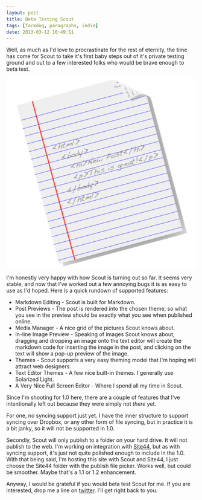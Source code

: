 ```yaml
---
layout: post
title: Beta Testing Scout
tags: [farmdog, paragraphs, indie]
date: 2013-03-12 10:49:11
---
```


Well, as much as I'd love to procrastinate for the rest of eternity, the time has come for Scout to take it's first baby steps out of it's private testing ground and out to a few interested folks who would be brave enough to beta test.

![Alt Text](/media/scout_icon.png)

I'm honestly very happy with how Scout is turning out so far. It seems very stable, and now that I've worked out a few annoying bugs it is as easy to use as I'd hoped. Here is a quick rundown of supported features:



* Markdown Editing -  Scout is built for Markdown.
* Post Previews - The post is rendered into the chosen theme, so what you see in the preview should be exactly what you see when published online.  
* Media Manager - A nice grid of the pictures Scout knows about.
* In-line Image Preview - Speaking of images Scout knows about, dragging and dropping an image onto the text editor will create the markdown code for inserting the image in the post, and clicking on the text will show a pop-up preview of the image. 
* Themes - Scout supports a very easy theming model that I'm hoping will attract web designers.
* Text Editor Themes - A few nice built-in themes. I generally use Solarized Light.
* A Very Nice Full Screen Editor - Where I spend all my time in Scout. 

Since I'm shooting for 1.0 here, there are a couple of features that I've intentionally left out because they were simply not *there* yet. 

For one, no syncing support just yet. I have the inner structure to support syncing over Dropbox, or any other form of file syncing, but in practice it is a bit janky, so it will not be supported in 1.0. 

Secondly, Scout will only publish to a folder on your hard drive. It will not publish to the web. I'm working on integration with [Site44](https://www.site44.com), but as with syncing support, it's just not quite polished enough to include in the 1.0. With that being said, I'm hosting this site with Scout and Site44, I just choose the Site44 folder with the publish file picker. Works well, but could be smoother. Maybe that's a 1.1 or 1.2 enhancement. 

Anyway, I would be grateful if you would beta test Scout for me. If you are interested, drop me a line on [twitter](http://twitter.com/ibuys). I'll get right back to you. 
